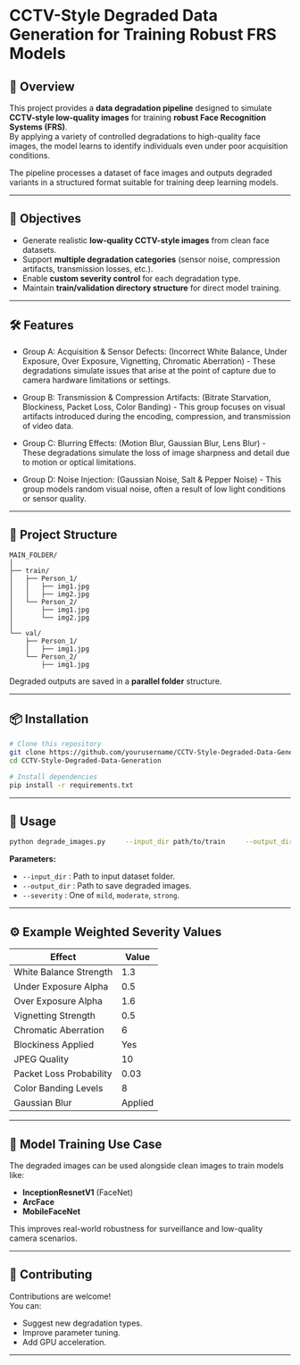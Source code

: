 # CCTV-Style Degraded Data Generation for Training Robust FRS Models

## 📌 Overview
This project provides a **data degradation pipeline** designed to simulate **CCTV-style low-quality images** for training **robust Face Recognition Systems (FRS)**.  
By applying a variety of controlled degradations to high-quality face images, the model learns to identify individuals even under poor acquisition conditions.

The pipeline processes a dataset of face images and outputs degraded variants in a structured format suitable for training deep learning models.

---

## 🎯 Objectives
- Generate realistic **low-quality CCTV-style images** from clean face datasets.
- Support **multiple degradation categories** (sensor noise, compression artifacts, transmission losses, etc.).
- Enable **custom severity control** for each degradation type.
- Maintain **train/validation directory structure** for direct model training.

---

## 🛠 Features
- Group A: Acquisition & Sensor Defects: (Incorrect White Balance, Under Exposure, Over Exposure, Vignetting, Chromatic Aberration) - These degradations simulate issues that arise at the point of capture due to camera hardware limitations or settings.

- Group B: Transmission & Compression Artifacts: (Bitrate Starvation, Blockiness, Packet Loss, Color Banding) - This group focuses on visual artifacts introduced during the encoding, compression, and transmission of video data.

- Group C: Blurring Effects: (Motion Blur, Gaussian Blur, Lens Blur) - These degradations simulate the loss of image sharpness and detail due to motion or optical limitations.

- Group D: Noise Injection: (Gaussian Noise, Salt & Pepper Noise) - This group models random visual noise, often a result of low light conditions or sensor quality.


---

## 📂 Project Structure
```
MAIN_FOLDER/
│
├── train/
│   ├── Person_1/
│   │   ├── img1.jpg
│   │   ├── img2.jpg
│   └── Person_2/
│       ├── img1.jpg
│       └── img2.jpg
│
└── val/
    ├── Person_1/
    │   ├── img1.jpg
    └── Person_2/
        ├── img1.jpg
```
Degraded outputs are saved in a **parallel folder** structure.

---

## 📦 Installation
```bash
# Clone this repository
git clone https://github.com/yourusername/CCTV-Style-Degraded-Data-Generation.git
cd CCTV-Style-Degraded-Data-Generation

# Install dependencies
pip install -r requirements.txt
```

---

## 🚀 Usage
```bash
python degrade_images.py     --input_dir path/to/train     --output_dir path/to/output_train     --severity mild
```

**Parameters:**
- `--input_dir` : Path to input dataset folder.
- `--output_dir` : Path to save degraded images.
- `--severity` : One of `mild`, `moderate`, `strong`.

---

## ⚙️ Example Weighted Severity Values
| Effect                  | Value  |
|-------------------------|--------|
| White Balance Strength  | 1.3    |
| Under Exposure Alpha    | 0.5    |
| Over Exposure Alpha     | 1.6    |
| Vignetting Strength     | 0.5    |
| Chromatic Aberration    | 6      |
| Blockiness Applied      | Yes    |
| JPEG Quality            | 10     |
| Packet Loss Probability | 0.03   |
| Color Banding Levels    | 8      |
| Gaussian Blur           | Applied|

---

## 🧠 Model Training Use Case
The degraded images can be used alongside clean images to train models like:
- **InceptionResnetV1** (FaceNet)
- **ArcFace**
- **MobileFaceNet**

This improves real-world robustness for surveillance and low-quality camera scenarios.

---

## 🤝 Contributing
Contributions are welcome!  
You can:
- Suggest new degradation types.
- Improve parameter tuning.
- Add GPU acceleration.

---

